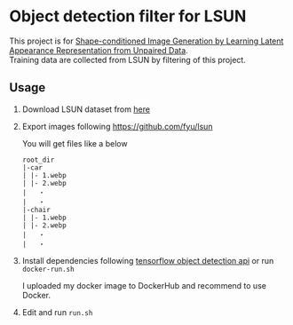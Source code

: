 # Object detection filter for LSUN

This project is for [Shape-conditioned Image Generation by Learning Latent Appearance Representation from Unpaired Data](https://arxiv.org/abs/1811.11991).  
Training data are collected from LSUN by filtering of this project.  

## Usage

1. Download LSUN dataset from [here](http://tigress-web.princeton.edu/~fy/lsun/public/release/)  
1. Export images following  https://github.com/fyu/lsun  

    You will get files like a below 
    ```
    root_dir
    |-car
    | |- 1.webp
    | |- 2.webp
    |   ・
    |   ・
    |-chair
    | |- 1.webp
    | |- 2.webp
    |   ・
    |   ・
    ```

1. Install dependencies following [tensorflow object detection api](https://github.com/tensorflow/models/tree/master/research/object_detection")
    or run `docker-run.sh`
    
    I uploaded my docker image to DockerHub and recommend to use Docker.
    
1. Edit and run `run.sh`


    
    

